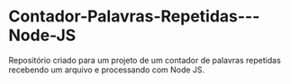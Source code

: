 # Contador-Palavras-Repetidas---Node-JS
 Repositório criado para um projeto de um contador de palavras repetidas recebendo um arquivo e processando com Node JS.
